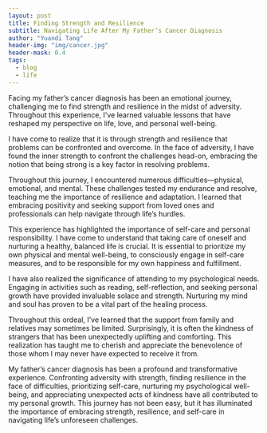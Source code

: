 ```yaml
---
layout: post
title: Finding Strength and Resilience
subtitle: Navigating Life After My Father’s Cancer Diagnosis
author: "Yuandi Tang"
header-img: "img/cancer.jpg"
header-mask: 0.4
tags:
  - blog
  - life
---
```

Facing my father’s cancer diagnosis has been an emotional journey, challenging me to find strength and resilience in the midst of adversity. Throughout this experience, I've learned valuable lessons that have reshaped my perspective on life, love, and personal well-being.

I have come to realize that it is through strength and resilience that problems can be confronted and overcome. In the face of adversity, I have found the inner strength to confront the challenges head-on, embracing the notion that being strong is a key factor in resolving problems.

Throughout this journey, I encountered numerous difficulties—physical, emotional, and mental. These challenges tested my endurance and resolve, teaching me the importance of resilience and adaptation. I learned that embracing positivity and seeking support from loved ones and professionals can help navigate through life’s hurdles.

This experience has highlighted the importance of self-care and personal responsibility. I have come to understand that taking care of oneself and nurturing a healthy, balanced life is crucial. It is essential to prioritize my own physical and mental well-being, to consciously engage in self-care measures, and to be responsible for my own happiness and fulfillment.

I have also realized the significance of attending to my psychological needs. Engaging in activities such as reading, self-reflection, and seeking personal growth have provided invaluable solace and strength. Nurturing my mind and soul has proven to be a vital part of the healing process.

Throughout this ordeal, I’ve learned that the support from family and relatives may sometimes be limited. Surprisingly, it is often the kindness of strangers that has been unexpectedly uplifting and comforting. This realization has taught me to cherish and appreciate the benevolence of those whom I may never have expected to receive it from.

My father’s cancer diagnosis has been a profound and transformative experience. Confronting adversity with strength, finding resilience in the face of difficulties, prioritizing self-care, nurturing my psychological well-being, and appreciating unexpected acts of kindness have all contributed to my personal growth. This journey has not been easy, but it has illuminated the importance of embracing strength, resilience, and self-care in navigating life’s unforeseen challenges.
